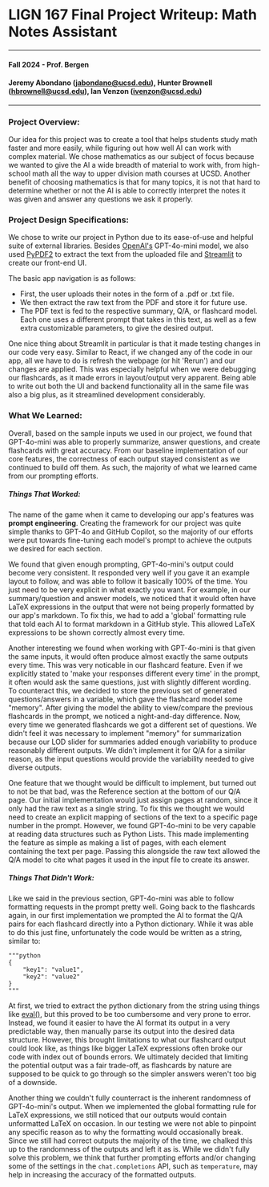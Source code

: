 # LIGN 167 Final Project Writeup: Math Notes Assistant

---
#### Fall 2024 - Prof. Bergen

#### Jeremy Abondano (jabondano@ucsd.edu), Hunter Brownell (hbrownell@ucsd.edu), Ian Venzon (ivenzon@ucsd.edu)

---

### Project Overview:
Our idea for this project was to create a tool that helps students study math faster and more easily, while figuring out how well AI can work with complex material. We chose mathematics as our subject of focus because we wanted to give the AI a wide breadth of material to work with, from high-school math all the way to upper division math courses at UCSD. Another benefit of choosing mathematics is that for many topics, it is not that hard to determine whether or not the AI is able to correctly interpret the notes it was given and answer any questions we ask it properly.

### Project Design Specifications:
We chose to write our project in Python due to its ease-of-use and helpful suite of external libraries. Besides [OpenAI's](https://platform.openai.com/docs/api-reference/introduction) GPT-4o-mini model, we also used [PyPDF2](https://pypdf2.readthedocs.io/en/3.x/) to extract the text from the uploaded file and [Streamlit](https://docs.streamlit.io/) to create our front-end UI.

The basic app navigation is as follows:

- First, the user uploads their notes in the form of a .pdf or .txt file.
- We then extract the raw text from the PDF and store it for future use.
- The PDF text is fed to the respective summary, Q/A, or flashcard model. Each one uses a different prompt that takes in this text, as well as a few extra customizable parameters, to give the desired output.

One nice thing about Streamlit in particular is that it made testing changes in our code very easy. Similar to React, if we changed any of the code in our app, all we have to do is refresh the webpage (or hit 'Rerun') and our changes are applied. This was especially helpful when we were debugging our flashcards, as it made errors in layout/output very apparent. Being able to write out both the UI and backend functionality all in the same file was also a big plus, as it streamlined development considerably.

### What We Learned:

Overall, based on the sample inputs we used in our project, we found that GPT-4o-mini was able to properly summarize, answer questions, and create flashcards with great accuracy. From our baseline implementation of our core features, the correctness of each output stayed consistent as we continued to build off them. As such, the majority of what we learned came from our prompting efforts.

##### Things That Worked:

The name of the game when it came to developing our app's features was **prompt engineering**. Creating the framework for our project was quite simple thanks to GPT-4o and GitHub Copilot, so the majority of our efforts were put towards fine-tuning each model's prompt to achieve the outputs we desired for each section.

We found that given enough prompting, GPT-4o-mini's output could become very consistent. It responded very well if you gave it an example layout to follow, and was able to follow it basically 100% of the time. You just need to be very explicit in what exactly you want. For example, in our summary/question and answer models, we noticed that it would often have LaTeX expressions in the output that were not being properly formatted by our app's markdown. To fix this, we had to add a 'global' formatting rule that told each AI to format markdown in a GitHub style. This allowed LaTeX expressions to be shown correctly almost every time.

Another interesting we found when working with GPT-4o-mini is that given the same inputs, it would often produce almost exactly the same outputs every time. This was very noticable in our flashcard feature. Even if we explicitly stated to 'make your responses different every time' in the prompt, it often would ask the same questions, just with slightly different wording. To counteract this, we decided to store the previous set of generated questions/answers in a variable, which gave the flashcard model some "memory". After giving the model the ability to view/compare the previous flashcards in the prompt, we noticed a night-and-day difference. Now, every time we generated flashcards we got a different set of questions. We didn't feel it was necessary to implement "memory" for summarization because our LOD slider for summaries added enough variability to produce reasonably different outputs. We didn't implement it for Q/A for a similar reason, as the input questions would provide the variability needed to give diverse outputs.

One feature that we thought would be difficult to implement, but turned out to not be that bad, was the Reference section at the bottom of our Q/A page. Our initial implementation would just assign pages at random, since it only had the raw text as a single string. To fix this we thought we would need to create an explicit mapping of sections of the text to a specific page number in the prompt. However, we found GPT-4o-mini to be very capable at reading data structures such as Python Lists. This made implementing the feature as simple as making a list of pages, with each element containing the text per page. Passing this alongside the raw text allowed the Q/A model to cite what pages it used in the input file to create its answer.

##### Things That Didn't Work:

Like we said in the previous section, GPT-4o-mini was able to follow formatting requests in the prompt pretty well. Going back to the flashcards again, in our first implementation we prompted the AI to format the Q/A pairs for each flashcard directly into a Python dictionary. While it was able to do this just fine, unfortunately the code would be written as a string, similar to:

```
"""python
{
    "key1": "value1",
    "key2": "value2"
}
"""
```

At first, we tried to extract the python dictionary from the string using things like [eval()](https://docs.python.org/3/library/functions.html#eval), but this proved to be too cumbersome and very prone to error. Instead, we found it easier to have the AI format its output in a very predictable way, then manually parse its output into the desired data structure. However, this brought limitations to what our flashcard output could look like, as things like bigger LaTeX expressions often broke our code with index out of bounds errors. We ultimately decided that limiting the potential output was a fair trade-off, as flashcards by nature are supposed to be quick to go through so the simpler answers weren't too big of a downside.

Another thing we couldn't fully counterract is the inherent randomness of GPT-4o-mini's output. When we implemented the global formatting rule for LaTeX expressions, we still noticed that our outputs would contain unformatted LaTeX on occasion. In our testing we were not able to pinpoint any specific reason as to why the formatting would occasionally break. Since we still had correct outputs the majority of the time, we chalked this up to the randomness of the outputs and left it as is. While we didn't fully solve this problem, we think that further prompting efforts and/or changing some of the settings in the `chat.completions` API, such as `temperature`, may help in increasing the accuracy of the formatted outputs.